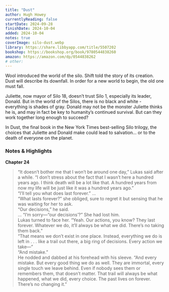 ```yaml
---
title: "Dust"
author: Hugh Howey
currentlyReading: false
startDate: 2024-09-28
finishDate: 2024-10-04
added: 2024-10-04
notes: true
coverImage: silo-dust.webp
library: https://share.libbyapp.com/title/5507202
bookshop: https://bookshop.org/book/9780544838260
amazon: https://amazon.com/dp/0544838262
# other: 
---
```


Wool introduced the world of the silo. Shift told the story of its creation. Dust will describe its downfall. In order for a new world to begin, the old one must fall.  

Juliette, now mayor of Silo 18, doesn’t trust Silo 1, especially its leader, Donald. But in the world of the Silos, there is no black and white - everything is shades of gray. Donald may not be the monster Juliette thinks he is, and may in fact be key to humanity’s continued survival. But can they work together long enough to succeed?  

In Dust, the final book in the New York Times best-selling Silo trilogy, the choices that Juliette and Donald make could lead to salvation… or to the death of everyone on the planet.  

### Notes & Highlights

**Chapter 24**  
> “It doesn’t bother me that I won’t be around one day,” Lukas said after a while. “I don’t stress about the fact that I wasn’t here a hundred years ago. I think death will be a lot like that. A hundred years from now my life will be just like it was a hundred years ago.”  
> “I’ll tell you what does last forever.” …  
> “What lasts forever?” she obliged, sure to regret it but sensing that he was waiting for her to ask.  
> “Our decisions,” he said.  
> … “I’m sorry—“our decisions’?” She had lost him.  
> Lukas turned to face her. “Yeah. Our actions, you know? They last forever. Whatever we do, it’ll always be what we did. There’s no taking them back."  
> “That means we don’t exist in one place. Instead, everything we do is left in . . . like a trail out there, a big ring of decisions. Every action we take—”  
> “And mistake.”  
> He nodded and dabbed at his forehead with his sleeve. “And every mistake. But every good thing we do as well. They are immortal, every single touch we leave behind. Even if nobody sees them or remembers them, that doesn’t matter. That trail will always be what happened, what we did, every choice. The past lives on forever. There’s no changing it.”  
